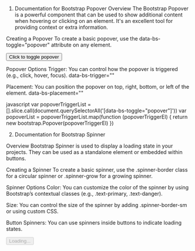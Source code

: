 1. Documentation for Bootstrap Popover
Overview
The Bootstrap Popover is a powerful component that can be used to show additional content when hovering or clicking on an element. It's an excellent tool for providing context or extra information.

Creating a Popover
To create a basic popover, use the data-bs-toggle="popover" attribute on any element.

<button type="button" class="btn btn-secondary" data-bs-toggle="popover" title="Popover title" data-bs-content="And here's some amazing content. It's very engaging. Right?">
  Click to toggle popover
</button>

Popover Options
Trigger: You can control how the popover is triggered (e.g., click, hover, focus).
data-bs-trigger=""

Placement: You can position the popover on top, right, bottom, or left of the element.
data-bs-placement=""

javascript
var popoverTriggerList = [].slice.call(document.querySelectorAll('[data-bs-toggle="popover"]'))
var popoverList = popoverTriggerList.map(function (popoverTriggerEl) {
  return new bootstrap.Popover(popoverTriggerEl)
})


2. Documentation for Bootstrap Spinner

Overview
Bootstrap Spinner is used to display a loading state in your projects. They can be used as a standalone element or embedded within buttons.

Creating a Spinner
To create a basic spinner, use the .spinner-border class for a circular spinner or .spinner-grow for a growing spinner.

<div class="spinner-border" role="status"></div>

Spinner Options
Color: You can customize the color of the spinner by using Bootstrap’s contextual classes (e.g., .text-primary, .text-danger).

<div class="spinner-border text-primary" role="status"></div>

Size: You can control the size of the spinner by adding .spinner-border-sm or using custom CSS.

<div class="spinner-border spinner-border-sm" role="status"></div>

Button Spinners: You can use spinners inside buttons to indicate loading states.

<button class="btn btn-primary" type="button" disabled>
  <span class="spinner-border spinner-border-sm" role="status" aria-hidden="true"></span>
  Loading...
</button>
